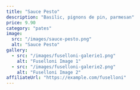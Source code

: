 ```yaml
---
title: "Sauce Pesto"
description: "Basilic, pignons de pin, parmesan"
price: 9.90
category: "pates"
image:
  src: "/images/sauce-pesto.png"
  alt: "Sauce Pesto"
gallery:
  - src: "/images/fuselloni-galerie1.png"
    alt: "Fuselloni Image 1"
  - src: "/images/fuselloni-galerie2.png"
    alt: "Fuselloni Image 2"
affiliateUrl: "https://example.com/fuselloni"
---
```

